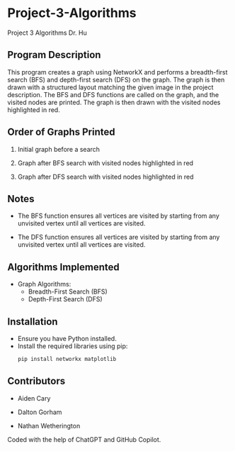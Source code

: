 # Project-3-Algorithms

Project 3 Algorithms Dr. Hu

## Program Description
This program creates a graph using NetworkX and performs a breadth-first search (BFS) and depth-first search (DFS) on the graph. The graph is then drawn with a structured layout matching the given image in the project description. The BFS and DFS functions are called on the graph, and the visited nodes are printed. The graph is then drawn with the visited nodes highlighted in red.

## Order of Graphs Printed
1. Initial graph before a search

2. Graph after BFS search with visited nodes highlighted in red

3. Graph after DFS search with visited nodes highlighted in red


## Notes


- The BFS function ensures all vertices are visited by starting from any unvisited vertex until all vertices are visited.

- The DFS function ensures all vertices are visited by starting from any unvisited vertex until all vertices are visited.

## Algorithms Implemented

- Graph Algorithms:
  - Breadth-First Search (BFS)
  - Depth-First Search (DFS)

## Installation

- Ensure you have Python installed.
- Install the required libraries using pip:
  ```sh
  pip install networkx matplotlib
  ```

## Contributors
- Aiden Cary

- Dalton Gorham

- Nathan Wetherington

Coded with the help of ChatGPT and GitHub Copilot.
